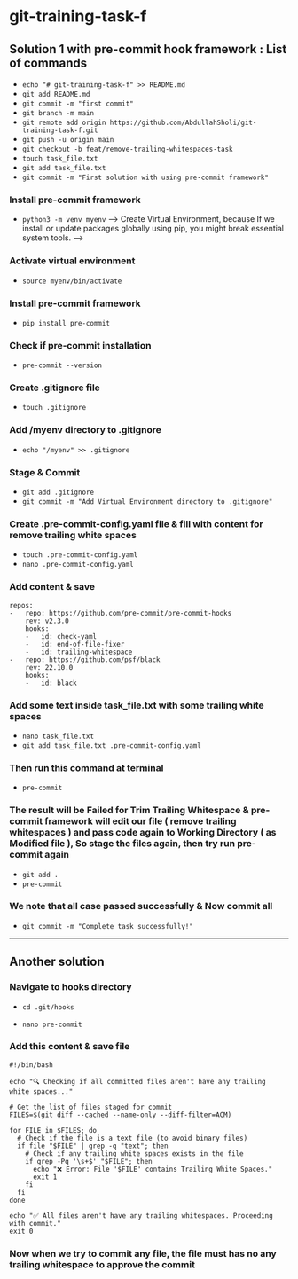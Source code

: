 # git-training-task-f
## Solution 1 with pre-commit hook framework : List of commands 
* `echo "# git-training-task-f" >> README.md`  
* `git add README.md`  
* `git commit -m "first commit"`  
* `git branch -m main`  
* `git remote add origin https://github.com/AbdullahSholi/git-training-task-f.git`  
* `git push -u origin main`  
* `git checkout -b feat/remove-trailing-whitespaces-task`  
* `touch task_file.txt `  
* `git add task_file.txt`  
* `git commit -m "First solution with using pre-commit framework"`  


### Install pre-commit framework 
* `python3 -m venv myenv` --> Create Virtual Environment, because If we install or update packages globally using pip, you might break essential system tools. -->

### Activate virtual environment 
* `source myenv/bin/activate`  

### Install pre-commit framework 
* `pip install pre-commit`  

### Check if pre-commit installation 
* `pre-commit --version`  

### Create .gitignore file 
* `touch .gitignore`  

### Add /myenv directory to .gitignore 
* `echo "/myenv" >> .gitignore`

### Stage & Commit
* `git add .gitignore`  
* `git commit -m "Add Virtual Environment directory to .gitignore"`  

### Create .pre-commit-config.yaml file & fill with content for remove trailing white spaces 
* `touch .pre-commit-config.yaml`  
* `nano .pre-commit-config.yaml`

### Add content & save 
```
repos:
-   repo: https://github.com/pre-commit/pre-commit-hooks
    rev: v2.3.0
    hooks:
    -   id: check-yaml
    -   id: end-of-file-fixer
    -   id: trailing-whitespace
-   repo: https://github.com/psf/black
    rev: 22.10.0
    hooks:
    -   id: black
``` 

### Add some text inside task_file.txt with some trailing white spaces
* `nano task_file.txt`  
* `git add task_file.txt .pre-commit-config.yaml`  


### Then run this command at terminal
* `pre-commit`

### The result will be Failed for Trim Trailing Whitespace & pre-commit framework will edit our file ( remove trailing whitespaces ) and pass code again to Working Directory ( as Modified file ), So stage the files again, then try run pre-commit again 

* `git add .`  
* `pre-commit`  

### We note that all case passed successfully & Now commit all 
* `git commit -m "Complete task successfully!"`  


---
## Another solution 

### Navigate to hooks directory
* `cd .git/hooks`  

* `nano pre-commit`  

### Add this content & save file 
```
#!/bin/bash

echo "🔍 Checking if all committed files aren't have any trailing white spaces..."

# Get the list of files staged for commit
FILES=$(git diff --cached --name-only --diff-filter=ACM)

for FILE in $FILES; do
  # Check if the file is a text file (to avoid binary files)
  if file "$FILE" | grep -q "text"; then
    # Check if any trailing white spaces exists in the file
    if grep -Pq '\s+$' "$FILE"; then
      echo "❌ Error: File '$FILE' contains Trailing White Spaces."
      exit 1
    fi
  fi
done

echo "✅ All files aren't have any trailing whitespaces. Proceeding with commit."
exit 0
```

### Now when we try to commit any file, the file must has no any trailing whitespace to approve the commit 

